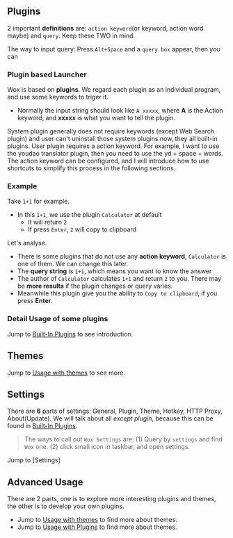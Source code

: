 ## Plugins

2 important **definitions** are: `action keyword`(or keyword, action word maybe) and `query`. Keep these TWO in mind.

The way to input query: Press `Alt+Space` and a `query box` appear, then you can 

### Plugin based Launcher

Wox is based on **plugins**. We regard each plugin as an individual program, and use some keywords to triger it.

- Normally the input string should look like `A xxxxx`, where **A** is the Action keyword, and **xxxxx** is what you want to tell the plugin.

System plugin generally does not require keywords (except Web Search plugin) and user can't uninstall those system plugins now, they all built-in plugins. User plugin requires a action keyword. For example, I want to use the youdao translator plugin, then you need to use the yd + space + words. The action keyword can be configured, and I will introduce how to use shortcuts to simplify this process in the following sections.

### Example

Take `1+1` for example.

- In this `1+1`, we use the plugin `Calculator` at default
    - It will return `2`
    - If press `Enter`, `2` will copy to clipboard

Let's analyse.

- There is some plugins that do not use any **action keyword**, `Calculator` is one of them. We can change this later.
- The **query string** is `1+1`, which means you want to know the answer
- The author of `Calculator` calculates `1+1` and return `2` to you. There may be **more results** if the plugin changes or query varies.
- Meanwhile this plugin give you the ability to `Copy to clipboard`, if you press **Enter**.

### Detail Usage of some plugins

Jump to [Built-In Plugins](../plugins/system.md) to see introduction.

## Themes


Jump to [Usage with themes](themes.md) to see more.

## Settings

There are **6** parts of settings: General, Plugin, Theme, Hotkey, HTTP Proxy, About(Update). We will talk about all *except plugin*, because this can be found in [Built-In Plugins](../plugins/system.md).

> The ways to call out `Wox Settings` are:
  (1) Query by `settings` and find `Wox` one.
  (2) click small icon in taskbar, and open settings.

Jump to [Settings]

## Advanced Usage

There are 2 parts, one is to explore more interesting plugins and themes, the other is to develop your own plugins.

- Jump to [Usage with themes](themes.md) to find more about themes.
- Jump to [Usage with Plugins](../plugins/main.md) to find more about themes.
